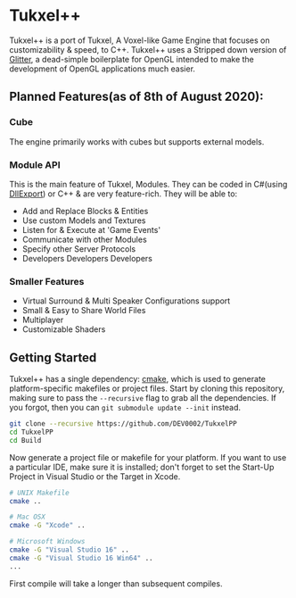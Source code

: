# Tukxel++
Tukxel++ is a port of Tukxel, A Voxel-like Game Engine that focuses on customizability & speed, to C++. Tukxel++ uses a Stripped down version of [Glitter](http://polytonic.github.io/Glitter/), a dead-simple boilerplate for OpenGL intended to make the development of OpenGL applications much easier.

## Planned Features(as of 8th of August 2020):
### Cube
The engine primarily works with cubes but supports external models.
### Module API
This is the main feature of Tukxel, Modules. They can be coded in C#(using [DllExport](github.com/3F/DllExport)) or C++ & are very feature-rich.
They will be able to:
* Add and Replace Blocks & Entities
* Use custom Models and Textures
* Listen for & Execute at 'Game Events'
* Communicate with other Modules
* Specify other Server Protocols
* Developers Developers Developers
### Smaller Features
* Virtual Surround & Multi Speaker Configurations support
* Small & Easy to Share World Files
* Multiplayer
* Customizable Shaders

## Getting Started
Tukxel++ has a single dependency: [cmake](http://www.cmake.org/download/), which is used to generate platform-specific makefiles or project files. Start by cloning this repository, making sure to pass the `--recursive` flag to grab all the dependencies. If you forgot, then you can `git submodule update --init` instead.

```bash
git clone --recursive https://github.com/DEV0002/TukxelPP
cd TukxelPP
cd Build
```

Now generate a project file or makefile for your platform. If you want to use a particular IDE, make sure it is installed; don't forget to set the Start-Up Project in Visual Studio or the Target in Xcode.

```bash
# UNIX Makefile
cmake ..

# Mac OSX
cmake -G "Xcode" ..

# Microsoft Windows
cmake -G "Visual Studio 16" ..
cmake -G "Visual Studio 16 Win64" ..
...
```

First compile will take a longer than subsequent compiles.
